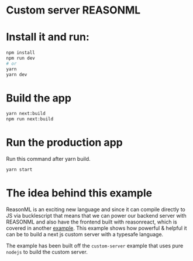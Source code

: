 # Custom server REASONML

# Install it and run:
```bash
npm install
npm run dev
# or
yarn
yarn dev
```

# Build the app
```bash
yarn next:build
npm run next:build
```

# Run the production app
Run this command after yarn build.
```bash
yarn start
```

# The idea behind this example
ReasonML is an exciting new language and since it can compile directly to JS via bucklescript
that means that we can power our backend server with REASONML and also have the frontend built with 
reasonreact, which is covered in another [example](https://github.com/zeit/next.js/tree/canary/examples/with-reasonml).
This example shows how powerful & helpful it can be to build a next js custom server with a typesafe language.

The example has been built off the `custom-server` example that uses pure `nodejs` to build the custom server.